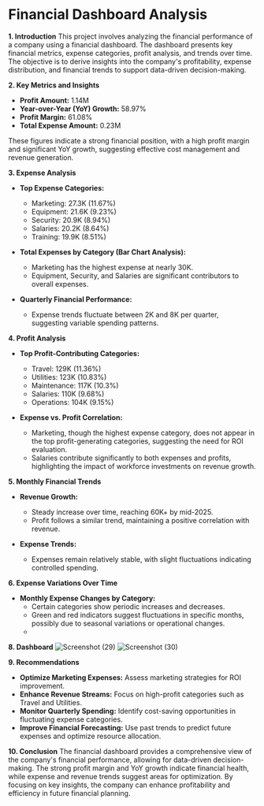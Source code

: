#                                                               Financial Dashboard Analysis

**1. Introduction**
This project involves analyzing the financial performance of a company using a financial dashboard. The dashboard presents key financial metrics, expense categories, profit analysis, and trends over time. The objective is to derive insights into the company's profitability, expense distribution, and financial trends to support data-driven decision-making.

**2. Key Metrics and Insights**
- **Profit Amount:** 1.14M
- **Year-over-Year (YoY) Growth:** 58.97%
- **Profit Margin:** 61.08%
- **Total Expense Amount:** 0.23M

These figures indicate a strong financial position, with a high profit margin and significant YoY growth, suggesting effective cost management and revenue generation.

**3. Expense Analysis**
- **Top Expense Categories:**
  - Marketing: 27.3K (11.67%)
  - Equipment: 21.6K (9.23%)
  - Security: 20.9K (8.94%)
  - Salaries: 20.2K (8.64%)
  - Training: 19.9K (8.51%)
  
- **Total Expenses by Category (Bar Chart Analysis):**
  - Marketing has the highest expense at nearly 30K.
  - Equipment, Security, and Salaries are significant contributors to overall expenses.
  
- **Quarterly Financial Performance:**
  - Expense trends fluctuate between 2K and 8K per quarter, suggesting variable spending patterns.

**4. Profit Analysis**
- **Top Profit-Contributing Categories:**
  - Travel: 129K (11.36%)
  - Utilities: 123K (10.83%)
  - Maintenance: 117K (10.3%)
  - Salaries: 110K (9.68%)
  - Operations: 104K (9.15%)

- **Expense vs. Profit Correlation:**
  - Marketing, though the highest expense category, does not appear in the top profit-generating categories, suggesting the need for ROI evaluation.
  - Salaries contribute significantly to both expenses and profits, highlighting the impact of workforce investments on revenue growth.

**5. Monthly Financial Trends**
- **Revenue Growth:**
  - Steady increase over time, reaching 60K+ by mid-2025.
  - Profit follows a similar trend, maintaining a positive correlation with revenue.
  
- **Expense Trends:**
  - Expenses remain relatively stable, with slight fluctuations indicating controlled spending.

**6. Expense Variations Over Time**
- **Monthly Expense Changes by Category:**
  - Certain categories show periodic increases and decreases.
  - Green and red indicators suggest fluctuations in specific months, possibly due to seasonal variations or operational changes.
  - 
**8. Dashboard**
    ![Screenshot (29)](https://github.com/user-attachments/assets/d72b15a8-86cb-4a64-96ec-67d5f02ed129)
    ![Screenshot (30)](https://github.com/user-attachments/assets/4f398d25-f27e-4eab-98d3-245883410d67)
    
**9. Recommendations**
- **Optimize Marketing Expenses:** Assess marketing strategies for ROI improvement.
- **Enhance Revenue Streams:** Focus on high-profit categories such as Travel and Utilities.
- **Monitor Quarterly Spending:** Identify cost-saving opportunities in fluctuating expense categories.
- **Improve Financial Forecasting:** Use past trends to predict future expenses and optimize resource allocation.

**10. Conclusion**
The financial dashboard provides a comprehensive view of the company's financial performance, allowing for data-driven decision-making. The strong profit margin and YoY growth indicate financial health, while expense and revenue trends suggest areas for optimization. By focusing on key insights, the company can enhance profitability and efficiency in future financial planning.
